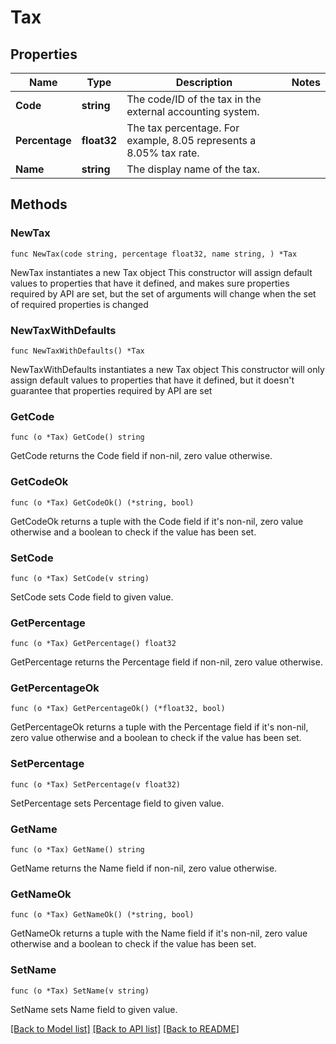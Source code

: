 # Tax

## Properties

Name | Type | Description | Notes
------------ | ------------- | ------------- | -------------
**Code** | **string** | The code/ID of the tax in the external accounting system. | 
**Percentage** | **float32** | The tax percentage.  For example, 8.05 represents a 8.05% tax rate. | 
**Name** | **string** | The display name of the tax. | 

## Methods

### NewTax

`func NewTax(code string, percentage float32, name string, ) *Tax`

NewTax instantiates a new Tax object
This constructor will assign default values to properties that have it defined,
and makes sure properties required by API are set, but the set of arguments
will change when the set of required properties is changed

### NewTaxWithDefaults

`func NewTaxWithDefaults() *Tax`

NewTaxWithDefaults instantiates a new Tax object
This constructor will only assign default values to properties that have it defined,
but it doesn't guarantee that properties required by API are set

### GetCode

`func (o *Tax) GetCode() string`

GetCode returns the Code field if non-nil, zero value otherwise.

### GetCodeOk

`func (o *Tax) GetCodeOk() (*string, bool)`

GetCodeOk returns a tuple with the Code field if it's non-nil, zero value otherwise
and a boolean to check if the value has been set.

### SetCode

`func (o *Tax) SetCode(v string)`

SetCode sets Code field to given value.


### GetPercentage

`func (o *Tax) GetPercentage() float32`

GetPercentage returns the Percentage field if non-nil, zero value otherwise.

### GetPercentageOk

`func (o *Tax) GetPercentageOk() (*float32, bool)`

GetPercentageOk returns a tuple with the Percentage field if it's non-nil, zero value otherwise
and a boolean to check if the value has been set.

### SetPercentage

`func (o *Tax) SetPercentage(v float32)`

SetPercentage sets Percentage field to given value.


### GetName

`func (o *Tax) GetName() string`

GetName returns the Name field if non-nil, zero value otherwise.

### GetNameOk

`func (o *Tax) GetNameOk() (*string, bool)`

GetNameOk returns a tuple with the Name field if it's non-nil, zero value otherwise
and a boolean to check if the value has been set.

### SetName

`func (o *Tax) SetName(v string)`

SetName sets Name field to given value.



[[Back to Model list]](../README.md#documentation-for-models) [[Back to API list]](../README.md#documentation-for-api-endpoints) [[Back to README]](../README.md)


